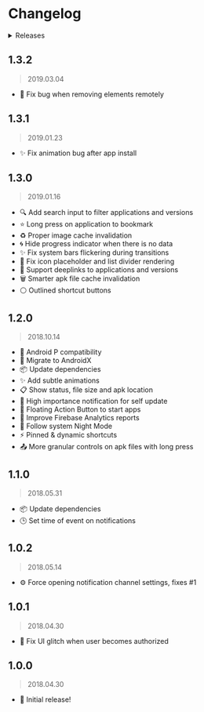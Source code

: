 # Changelog

<details><summary>Releases</summary>

<!-- MarkdownTOC -->

- [1.3.2](#132)
- [1.3.1](#131)
- [1.3.0](#130)
- [1.2.0](#120)
- [1.1.0](#110)
- [1.0.2](#102)
- [1.0.1](#101)
- [1.0.0](#100)

<!-- /MarkdownTOC -->
</details>

## 1.3.2
> 2019.03.04

- 🐛 Fix bug when removing elements remotely

## 1.3.1
> 2019.01.23

- ✨ Fix animation bug after app install

## 1.3.0
> 2019.01.16

- 🔍 Add search input to filter applications and versions
- ⭐ Long press on application to bookmark
- ♻️ Proper image cache invalidation
- 🌀 Hide progress indicator when there is no data
- ✨ Fix system bars flickering during transitions 
- 💄 Fix icon placeholder and list divider rendering
- 🔗 Support deeplinks to applications and versions
- 🗑️ Smarter apk file cache invalidation
- ⚪ Outlined shortcut buttons

## 1.2.0
> 2018.10.14

- 🥧 Android P compatibility
- 🚀 Migrate to AndroidX
- 📦 Update dependencies
- ✨ Add subtle animations
- 📋 Show status, file size and apk location
- 🔔 High importance notification for self update
- 🔵 Floating Action Button to start apps
- 📡 Improve Firebase Analytics reports
- 🌃 Follow system Night Mode
- ⚡ Pinned & dynamic shortcuts
- 📤 More granular controls on apk files with long press

## 1.1.0
> 2018.05.31

- 📦 Update dependencies
- 🕒 Set time of event on notifications

## 1.0.2
> 2018.05.14

- ⚙️ Force opening notification channel settings, fixes #1

## 1.0.1
> 2018.04.30

- 🔄 Fix UI glitch when user becomes authorized

## 1.0.0
> 2018.04.30

- 🎺 Initial release!
